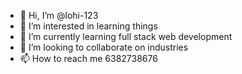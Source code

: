 - 👋 Hi, I’m @lohi-123
- 👀 I’m interested in learning things
- 🌱 I’m currently learning full stack web development
- 💞️ I’m looking to collaborate on industries
- 📫 How to reach me 6382738676

<!---
lohi-123/lohi-123 is a ✨ special ✨ repository because its `README.md` (this file) appears on your GitHub profile.
You can click the Preview link to take a look at your changes.
--->
